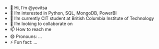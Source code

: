 - 👋 Hi, I’m @yovitsa
- 👀 I’m interested in Python, SQL, MongoDB, PowerBI
- 🌱 I’m currently CIT student at British Columbia Institute of Technology
- 💞️ I’m looking to collaborate on 
- 📫 How to reach me 
- 😄 Pronouns: ...
- ⚡ Fun fact: ...

<!---
yovitsa/yovitsa is a ✨ special ✨ repository because its `README.md` (this file) appears on your GitHub profile.
You can click the Preview link to take a look at your changes.
--->
